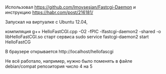 Использовал 
https://github.com/lmovsesjan/Fastcgi-Daemon
и инструкцию
https://habr.com/post/216181/

Запускал на виртуалке с Ubuntu 12.04,

компиляция
g++ HelloFastCGI.cpp -O2 -fPIC -lfastcgi-daemon2 -shared -o libHelloFastCGI.so
старт сервиса
sudo service fastcgi-daemon2 start HelloFastCG

В браузере открывается http://localhost/hellofascgi

Не всё работало, например, нужно было
поменять в файле debian/compat репозитория число 4 на 5

